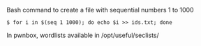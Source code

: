 Bash command to create a file with sequential numbers 1 to 1000
```shell
$ for i in $(seq 1 1000); do echo $i >> ids.txt; done
```

In pwnbox, wordlists available in /opt/useful/seclists/